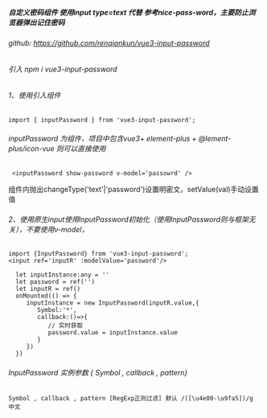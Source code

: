 
##### 自定义密码组件 使用input type=text 代替 参考nice-pass-word，主要防止浏览器弹出记住密码
###### github: https://github.com/renqiankun/vue3-input-password

###### 引入  npm i vue3-input-password

######  1、使用引入组件
    import { inputPassword } from 'vue3-input-password';
 

######  inputPassword 为组件，项目中包含vue3+ element-plus + @lement-plus/icon-vue 则可以直接使用
     <inputPassword show-password v-model='passowrd' />

组件内抛出changeType('text'|'password')设置明密文，setValue(val)手动设置值

######  2、使用原生input使用InputPassword初始化（使用InputPassword则与框架无关），不要使用v-model，

    import {InputPassword} from 'vue3-input-password';
    <input ref='inputR' :modelValue='password'/>
   
      let inputInstance:any = ''
      let password = ref('')
      let inputR = ref()
      onMounted(() => {
         inputInstance = new InputPassword(inputR.value,{
            Symbol:'*',
            callback:()=>{
               // 实时获取
               password.value = inputInstance.value
            }
         })
      })

   
 ######  InputPassword 实例参数 { Symbol , callback , pattern}
    Symbol , callback , pattern [RegExp正则过滤] 默认 /([\u4e00-\u9fa5])/g 中文